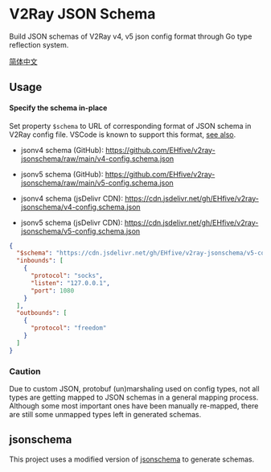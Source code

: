 # V2Ray JSON Schema

Build JSON schemas of V2Ray v4, v5 json config format through Go type reflection system.

[简体中文](./README_zh-CN.md)

## Usage

#### Specify the schema in-place

Set property `$schema` to URL of corresponding format of JSON schema in V2Ray config file.
VSCode is known to support this format, [see also](https://code.visualstudio.com/docs/languages/json#_json-schemas-and-settings).

- jsonv4 schema (GitHub): https://github.com/EHfive/v2ray-jsonschema/raw/main/v4-config.schema.json
- jsonv5 schema (GitHub): https://github.com/EHfive/v2ray-jsonschema/raw/main/v5-config.schema.json

- jsonv4 schema (jsDelivr CDN): https://cdn.jsdelivr.net/gh/EHfive/v2ray-jsonschema/v4-config.schema.json
- jsonv5 schema (jsDelivr CDN): https://cdn.jsdelivr.net/gh/EHfive/v2ray-jsonschema/v5-config.schema.json

```json
{
  "$schema": "https://cdn.jsdelivr.net/gh/EHfive/v2ray-jsonschema/v5-config.schema.json",
  "inbounds": [
    {
      "protocol": "socks",
      "listen": "127.0.0.1",
      "port": 1080
    }
  ],
  "outbounds": [
    {
      "protocol": "freedom"
    }
  ]
}
```

### Caution

Due to custom JSON, protobuf (un)marshaling used on config types, not all types are getting mapped to JSON schemas in a general mapping process. Although some most important ones have been manually re-mapped, there are still some unmapped types left in generated schemas.

## jsonschema

This project uses a modified version of [jsonschema](https://github.com/invopop/jsonschema) to generate schemas.
